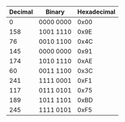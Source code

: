 | Decimal  | Binary      | Hexadecimal
| ---------|-------------|-------------------
| 0        | 0000 0000   | 0x00
| 158      | 1001 1110   | 0x9E
| 76       | 0010 1100   | 0x4C
| 145      | 0000 0000   | 0x91
| 174      | 1010 1110   | 0xAE
| 60       | 0011 1100   | 0x3C
| 241      | 1111 0001   | 0xF1
| 117      | 0111 0101   | 0x75
| 189      | 1011 1101   | 0xBD
| 245      | 1111 0101   | 0xF5

